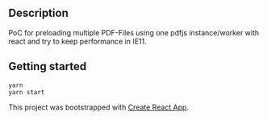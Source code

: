 ## Description

PoC for preloading multiple PDF-Files using one pdfjs instance/worker with react and try to keep performance in IE11.

## Getting started

`yarn`  
`yarn start`

This project was bootstrapped with [Create React App](https://github.com/facebookincubator/create-react-app).
